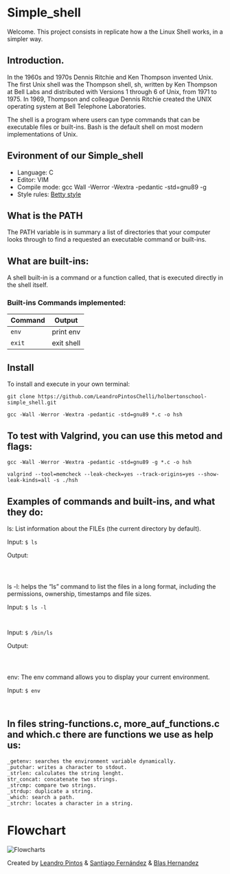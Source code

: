 # Simple_shell

Welcome. This project consists in replicate how a the Linux Shell works, in a simpler way.

## Introduction.
In the 1960s and 1970s Dennis Ritchie and Ken Thompson invented Unix.
The first Unix shell was the Thompson shell, sh, written by Ken Thompson at Bell Labs and distributed with Versions 1 through 6 of Unix, from 1971 to 1975.
In 1969, Thompson and colleague Dennis Ritchie created the UNIX operating system at Bell Telephone Laboratories.

The shell is a program where users can type commands that can be executable files or built-ins.
Bash is the default shell on most modern implementations of Unix.

## Evironment of our Simple_shell

- Language: C
- Editor: VIM
- Compile mode: gcc Wall -Werror -Wextra -pedantic -std=gnu89 -g
- Style rules: [Betty style](https://github.com/holbertonschool/Betty/wiki)

## What is the PATH

The PATH variable is in summary a list of directories that your computer looks through to find a requested an executable command or built-ins.

## What are built-ins:

A shell built-in is a command or a function called, that is executed directly in the shell itself.

### Built-ins Commands implemented:

| Command    | Output          |
|------------|-----------------|
| `env`      | print env       |
| `exit`     | exit shell      |

## Install

To install and execute in your own terminal:

`git clone https://github.com/LeandroPintosChelli/holbertonschool-simple_shell.git`

`gcc -Wall -Werror -Wextra -pedantic -std=gnu89 *.c -o hsh`

## To test with Valgrind, you can use this metod and flags:

`gcc -Wall -Werror -Wextra -pedantic -std=gnu89 -g *.c -o hsh`

`valgrind --tool=memcheck --leak-check=yes --track-origins=yes --show-leak-kinds=all -s ./hsh`

## Examples of commands and built-ins, and what they do:

ls: List information about the FILEs (the current directory by default).

Input: 
`$ ls`

Output:

```



```
ls -l: helps the “ls” command to list the files in a long format, including the permissions, ownership, timestamps and file sizes.

Input: 
`$ ls -l`

```


```

Input:
`$ /bin/ls`

Output:
```



```
env: The env command allows you to display your current environment.

Input:
`$ env`

```


```

## In files string-functions.c, more_auf_functions.c and which.c there are functions we use as help us:

```
_getenv: searches the environment variable dynamically.
_putchar: writes a character to stdout.
_strlen: calculates the string lenght.
str_concat: concatenate two strings.
_strcmp: compare two strings.
_strdup: duplicate a string.
_which: search a path.
_strchr: locates a character in a string.
```
# Flowchart
![Flowcharts](https://user-images.githubusercontent.com/68179343/182882207-5b02a521-218d-4baa-a97e-b8734ab4c086.png)


Created by [Leandro Pintos](https://github.com/LeandroPintosChelli) & [Santiago Fernández](https://github.com/TotiFlame) & [Blas Hernandez](https://github.com/blashernandez98)
